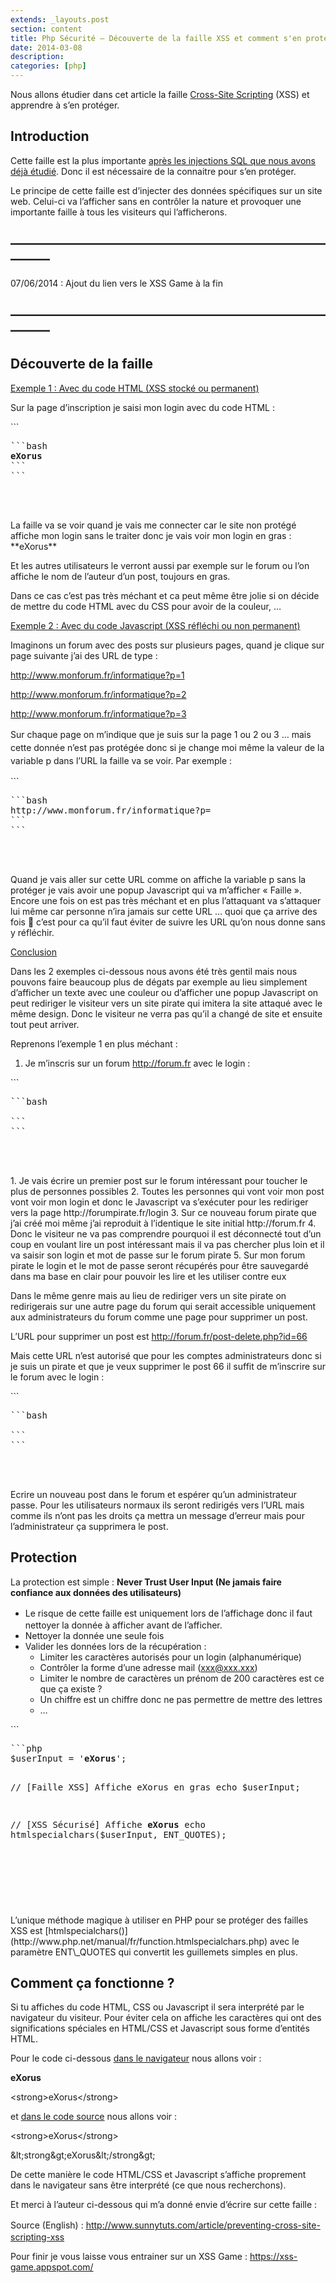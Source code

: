 ```yaml
---
extends: _layouts.post
section: content
title: Php Sécurité – Découverte de la faille XSS et comment s'en protéger
date: 2014-03-08
description: 
categories: [php]
---
```


Nous allons étudier dans cet article la faille [Cross-Site Scripting](http://fr.wikipedia.org/wiki/Cross-site_scripting) (XSS) et apprendre à s’en protéger.

## Introduction

Cette faille est la plus importante [après les injections SQL que nous avons déjà étudié](http://vincent.dauce.fr/php-securite-injection-sql/ "Php Sécurité – Découverte des Injections SQL et comment s’en protéger"). Donc il est nécessaire de la connaitre pour s’en protéger.

Le principe de cette faille est d’injecter des données spécifiques sur un site web. Celui-ci va l’afficher sans en contrôler la nature et provoquer une importante faille à tous les visiteurs qui l’afficherons.

## ———————————————————————————

07/06/2014 : Ajout du lien vers le XSS Game à la fin

## ———————————————————————————

## Découverte de la faille

<span style="text-decoration: underline;">Exemple 1 : Avec du code HTML (XSS stocké ou permanent)</span>

Sur la page d’inscription je saisi mon login avec du code HTML :

<div class="code-embed-wrapper"> ```
<pre class="language-bash code-embed-pre" data-line-offset="0" data-start="1">```bash
<strong>eXorus</strong>
```
```

<div class="code-embed-infos"> </div> </div>La faille va se voir quand je vais me connecter car le site non protégé affiche mon login sans le traiter donc je vais voir mon login en gras : **eXorus**

Et les autres utilisateurs le verront aussi par exemple sur le forum ou l’on affiche le nom de l’auteur d’un post, toujours en gras.

Dans ce cas c’est pas très méchant et ca peut même être jolie si on décide de mettre du code HTML avec du CSS pour avoir de la couleur, …

<span style="text-decoration: underline;">Exemple 2 : Avec du code Javascript (XSS réfléchi ou non permanent)</span>

Imaginons un forum avec des posts sur plusieurs pages, quand je clique sur page suivante j’ai des URL de type :

http://www.monforum.fr/informatique?p=1

http://www.monforum.fr/informatique?p=2

http://www.monforum.fr/informatique?p=3

<span style="line-height: 1.5em;">Sur chaque page on m’indique que je suis sur la page 1 ou 2 ou 3 … mais cette donnée n’est pas protégée donc si je change moi même la valeur de la variable p dans l’URL la faille va se voir. Par exemple :</span>

<div class="code-embed-wrapper"> ```
<pre class="language-bash code-embed-pre" data-line-offset="0" data-start="1">```bash
http://www.monforum.fr/informatique?p=<script type="text/javascript">alert('Faille');</script>
```
```

<div class="code-embed-infos"> </div> </div>Quand je vais aller sur cette URL comme on affiche la variable p sans la protéger je vais avoir une popup Javascript qui va m’afficher « Faille ». Encore une fois on est pas très méchant et en plus l’attaquant va s’attaquer lui même car personne n’ira jamais sur cette URL … quoi que ça arrive des fois 🙂 c’est pour ca qu’il faut éviter de suivre les URL qu’on nous donne sans y réfléchir.

<span style="text-decoration: underline;">Conclusion</span>

Dans les 2 exemples ci-dessous nous avons été très gentil mais nous pouvons faire beaucoup plus de dégats par exemple au lieu simplement d’afficher un texte avec une couleur ou d’afficher une popup Javascript on peut rediriger le visiteur vers un site pirate qui imitera la site attaqué avec le même design. Donc le visiteur ne verra pas qu’il a changé de site et ensuite tout peut arriver.

Reprenons l’exemple 1 en plus méchant :

1. Je m’inscris sur un forum http://forum.fr avec le login :


<div class="code-embed-wrapper"> ```
<pre class="language-bash code-embed-pre" data-line-offset="0" data-start="1">```bash
<script type=”text/javascript”>window.location.href=”http://forumpirate.fr/login";</script>
```
```

<div class="code-embed-infos"> </div> </div>1. Je vais écrire un premier post sur le forum intéressant pour toucher le plus de personnes possibles
2. Toutes les personnes qui vont voir mon post vont voir mon login et donc le Javascript va s’exécuter pour les rediriger vers la page http://forumpirate.fr/login
3. Sur ce nouveau forum pirate que j’ai créé moi même j’ai reproduit à l’identique le site initial http://forum.fr
4. Donc le visiteur ne va pas comprendre pourquoi il est déconnecté tout d’un coup en voulant lire un post intéressant mais il va pas chercher plus loin et il va saisir son login et mot de passe sur le forum pirate
5. Sur mon forum pirate le login et le mot de passe seront récupérés pour être sauvegardé dans ma base en clair pour pouvoir les lire et les utiliser contre eux

Dans le même genre mais au lieu de rediriger vers un site pirate on redirigerais sur une autre page du forum qui serait accessible uniquement aux administrateurs du forum comme une page pour supprimer un post.

L’URL pour supprimer un post est http://forum.fr/post-delete.php?id=66

Mais cette URL n’est autorisé que pour les comptes administrateurs donc si je suis un pirate et que je veux supprimer le post 66 il suffit de m’inscrire sur le forum avec le login :

<div class="code-embed-wrapper"> ```
<pre class="language-bash code-embed-pre" data-line-offset="0" data-start="1">```bash
<script type=”text/javascript”>window.location.href=”http://forum.fr/post-delete.php?id=66";</script>
```
```

<div class="code-embed-infos"> </div> </div>Ecrire un nouveau post dans le forum et espérer qu’un administrateur passe. Pour les utilisateurs normaux ils seront redirigés vers l’URL mais comme ils n’ont pas les droits ça mettra un message d’erreur mais pour l’administrateur ça supprimera le post.

## Protection

La protection est simple : **Never Trust User Input (Ne jamais faire confiance aux données des utilisateurs)**

- <span style="line-height: 1.5em;">Le risque de cette faille est uniquement lors de l’affichage donc il faut nettoyer la donnée à afficher avant de l’afficher. </span>
- Nettoyer la donnée une seule fois
- Valider les données lors de la récupération : 
    - Limiter les caractères autorisés pour un login (alphanumérique)
    - Contrôler la forme d’une adresse mail (xxx@xxx.xxx)
    - Limiter le nombre de caractères un prénom de 200 caractères est ce que ça existe ?
    - Un chiffre est un chiffre donc ne pas permettre de mettre des lettres
    - …

<div class="code-embed-wrapper"> ```
<pre class="language-php code-embed-pre" data-line-offset="0" data-start="1">```php
$userInput = '<strong>eXorus</strong>';

// [Faille XSS] Affiche eXorus en gras
echo $userInput;

// [XSS Sécurisé] Affiche <strong>eXorus</strong>
echo htmlspecialchars($userInput, ENT_QUOTES);
```
```

<div class="code-embed-infos"> </div> </div>L’unique méthode magique à utiliser en PHP pour se protéger des failles XSS est [htmlspecialchars()](http://www.php.net/manual/fr/function.htmlspecialchars.php) avec le paramètre ENT\_QUOTES qui convertit les guillemets simples en plus.

## Comment ça fonctionne ?

Si tu affiches du code HTML, CSS ou Javascript il sera interprété par le navigateur du visiteur. Pour éviter cela on affiche les caractères qui ont des significations spéciales en HTML/CSS et Javascript sous forme d’entités HTML.

Pour le code ci-dessous <span style="text-decoration: underline;">dans le navigateur</span> nous allons voir :

**eXorus**

&lt;strong&gt;eXorus&lt;/strong&gt;

et <span style="text-decoration: underline;">dans le code source</span> nous allons voir :

&lt;strong&gt;eXorus&lt;/strong&gt;

&amp;lt;strong&amp;gt;eXorus&amp;lt;/strong&amp;gt;

De cette manière le code HTML/CSS et Javascript s’affiche proprement dans le navigateur sans être interprété (ce que nous recherchons).

Et merci à l’auteur ci-dessous qui m’a donné envie d’écrire sur cette faille :

<span style="line-height: 1.5em;">Source (English) : </span><http://www.sunnytuts.com/article/preventing-cross-site-scripting-xss>

Pour finir je vous laisse vous entrainer sur un XSS Game : <https://xss-game.appspot.com/>